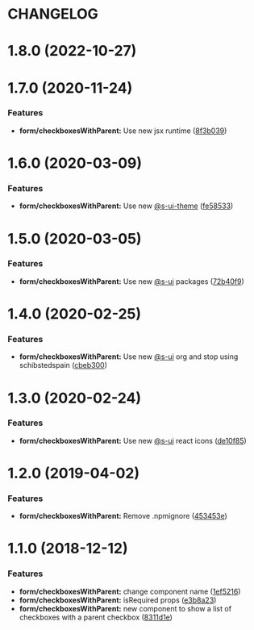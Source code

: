 # CHANGELOG

# 1.8.0 (2022-10-27)



# 1.7.0 (2020-11-24)


### Features

* **form/checkboxesWithParent:** Use new jsx runtime ([8f3b039](https://github.com/SUI-Components/adevinta-spain-components/commit/8f3b03972ea83ecf8416c48a7463e941fc026d14))



# 1.6.0 (2020-03-09)


### Features

* **form/checkboxesWithParent:** Use new [@s-ui-theme](https://github.com/s-ui-theme) ([fe58533](https://github.com/SUI-Components/adevinta-spain-components/commit/fe585332be95577caf237b32e0bef8c862fb39f4))



# 1.5.0 (2020-03-05)


### Features

* **form/checkboxesWithParent:** Use new [@s-ui](https://github.com/s-ui) packages ([72b40f9](https://github.com/SUI-Components/adevinta-spain-components/commit/72b40f96acd99205f5dc52ea8dd1ccedc20587de))



# 1.4.0 (2020-02-25)


### Features

* **form/checkboxesWithParent:** Use new [@s-ui](https://github.com/s-ui) org and stop using schibstedspain ([cbeb300](https://github.com/SUI-Components/adevinta-spain-components/commit/cbeb300ee66b9c141325845f90fba38586f408f7))



# 1.3.0 (2020-02-24)


### Features

* **form/checkboxesWithParent:** Use new [@s-ui](https://github.com/s-ui) react icons ([de10f85](https://github.com/SUI-Components/adevinta-spain-components/commit/de10f8571458a4c61a6385b00a7b6ef2612e423c))



# 1.2.0 (2019-04-02)


### Features

* **form/checkboxesWithParent:** Remove .npmignore ([453453e](https://github.com/SUI-Components/adevinta-spain-components/commit/453453e391358833fc751de5e7b0c955ff1e802a))



# 1.1.0 (2018-12-12)


### Features

* **form/checkboxesWithParent:** change component name ([1ef5216](https://github.com/SUI-Components/adevinta-spain-components/commit/1ef52164d42ed024428faeebc4ab5ceb6ba57477))
* **form/checkboxesWithParent:** isRequired props ([e3b8a23](https://github.com/SUI-Components/adevinta-spain-components/commit/e3b8a2369c91e089cfb571c926bcf06ed98819de))
* **form/checkboxesWithParent:** new component to show a list of checkboxes with a parent checkbox ([8311d1e](https://github.com/SUI-Components/adevinta-spain-components/commit/8311d1ed15506f267ecabb5c02db8ee6a0721797))



